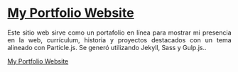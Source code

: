 # <a href="https://portfolio-eta-seven-60.vercel.app/" target="_blank">My Portfolio Website</a>


 <p align="justify">Este sitio web sirve como un portafolio en línea para mostrar mi presencia en la web, currículum, historia y proyectos destacados con un tema alineado con Particle.js. Se generó utilizando Jekyll, Sass y Gulp.js..</p>


[My Portfolio Website](assets/img/jpg/imagen%20portfolio.png)
